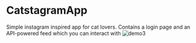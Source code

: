 # CatstagramApp
Simple instagram inspired app for cat lovers. Contains a login page and an API-powered feed which you can interact with
![demo3](https://github.com/suyashsharma0403/CatstagramApp/assets/44706419/a0750724-c456-4188-b7ca-840a775fc912)
